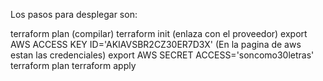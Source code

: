 Los pasos para desplegar son:

terraform plan (compilar)
terraform init (enlaza con el proveedor)
export AWS ACCESS KEY ID='AKIAVSBR2CZ30ER7D3X' (En la pagina de aws estan las credenciales)
export AWS SECRET ACCESS='soncomo30letras'
terraform plan
terraform apply
